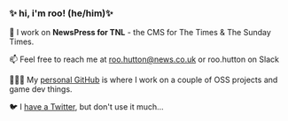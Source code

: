 ### ✨ hi, i'm roo! (he/him)✨

📰 I work on **NewsPress for TNL** - the CMS for The Times & The Sunday Times.

📫 Feel free to reach me at roo.hutton@news.co.uk or roo.hutton on Slack

🧑‍🤝‍🧑 My [personal GitHub](https://github.com/barneyboo) is where I work on a couple of OSS projects and game dev things.

🐦 I [have a Twitter](https://twitter.com/thisistheroos), but don't use it much...
